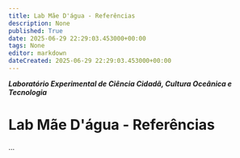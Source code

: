 ```yaml
---
title: Lab Mãe D'água - Referências
description: None
published: True
date: 2025-06-29 22:29:03.453000+00:00
tags: None
editor: markdown
dateCreated: 2025-06-29 22:29:03.453000+00:00
---
```


***Laboratório Experimental de Ciência Cidadã, Cultura Oceânica e Tecnologia***


# Lab Mãe D'água - Referências

...